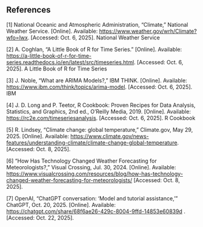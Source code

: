 ## References

[1] National Oceanic and Atmospheric Administration, “Climate,” National Weather Service. [Online]. Available: https://www.weather.gov/wrh/Climate?wfo=lwx. [Accessed: Oct. 6, 2025]. National Weather Service

[2] A. Coghlan, “A Little Book of R for Time Series.” [Online]. Available: https://a-little-book-of-r-for-time-series.readthedocs.io/en/latest/src/timeseries.html. [Accessed: Oct. 6, 2025]. A Little Book of R for Time Series

[3] J. Noble, “What are ARIMA Models?,” IBM THINK. [Online]. Available: https://www.ibm.com/think/topics/arima-model. [Accessed: Oct. 6, 2025].  IBM

[4] J. D. Long and P. Teetor, R Cookbook: Proven Recipes for Data Analysis, Statistics, and Graphics, 2nd ed., O’Reilly Media, 2019. [Online]. Available: https://rc2e.com/timeseriesanalysis. [Accessed: Oct. 6, 2025]. R Cookbook

[5]  R. Lindsey, “Climate change: global temperature,” Climate.gov, May 29, 2025. [Online]. Available: https://www.climate.gov/news-features/understanding-climate/climate-change-global-temperature. [Accessed: Oct. 8, 2025].

[6] “How Has Technology Changed Weather Forecasting for Meteorologists?,” Visual Crossing, Jul. 30, 2024. [Online]. Available: https://www.visualcrossing.com/resources/blog/how-has-technology-changed-weather-forecasting-for-meteorologists/ [Accessed: Oct. 8, 2025].

[7] OpenAI, “ChatGPT conversation: ‘Model and tutorial assistance,’” ChatGPT, Oct. 20, 2025. [Online]. Available: https://chatgpt.com/share/68f6ae26-429c-8004-9ffd-14853e60839d
. [Accessed: Oct. 22, 2025].
